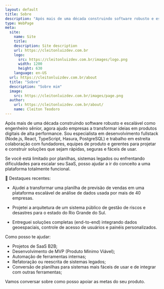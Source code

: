 ```yaml
---
layout: default
title: Sobre
description: "Após mais de uma década construindo software robusto e escalável como engenheiro sênior, agora ajudo empresas a transformar ideias em produtos digitais de alta performance."
type: WebPage
meta:
  site:
    name: Site
    title:
    description: Site description
    url: https://cleitonluizdev.com.br
    logo:
      src: https://cleitonluizdev.com.br/images/logo.png
      width: 1200
      height: 630
    language: en-US
  url: https://cleitonluizdev.com.br/about
  title: "Sobre"
  description: "Sobre mim"
  image:
    src: https://cleitonluizdev.com.br/images/page.png
  author:
    url: https://cleitonluizdev.com.br/about/
    name: Cleiton Teodoro
---
```


Após mais de uma década construindo software robusto e escalável como engenheiro sênior, agora ajudo empresas a transformar ideias em produtos digitais de alta performance. Sou especialista em desenvolvimento fullstack (Node.js, React, TypeScript, Hasura, PostgreSQL) e trabalho em estreita colaboração com fundadores, equipes de produto e gerentes para projetar e construir soluções que sejam rápidas, seguras e fáceis de usar.

Se você está limitado por planilhas, sistemas legados ou enfrentando dificuldades para escalar seu SaaS, posso ajudar a ir do conceito a uma plataforma totalmente funcional.

🧩 Destaques recentes:

* Ajudei a transformar uma planilha de previsão de vendas em uma plataforma escalável de análise de dados usada por mais de 40 empresas.

* Projetei a arquitetura de um sistema público de gestão de riscos e desastres para o estado do Rio Grande do Sul.

* Entreguei soluções completas (end-to-end) integrando dados geoespaciais, controle de acesso de usuários e painéis personalizados.

Como posso te ajudar:

* Projetos de SaaS B2B;
* Desenvolvimento de MVP (Produto Mínimo Viável);
* Automação de ferramentas internas;
* Refatoração ou reescrita de sistemas legados;
* Conversão de planilhas para sistemas mais fáceis de usar e de integrar com outras ferramentas;

Vamos conversar sobre como posso apoiar as metas do seu produto.

